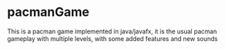 # pacmanGame
This is a pacman game implemented in java/javafx, it is the usual pacman gameplay with multiple levels, with some added features and new sounds
